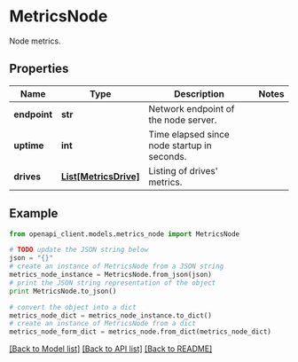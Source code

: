# MetricsNode

Node metrics.

## Properties
Name | Type | Description | Notes
------------ | ------------- | ------------- | -------------
**endpoint** | **str** | Network endpoint of the node server. | 
**uptime** | **int** | Time elapsed since node startup in seconds. | 
**drives** | [**List[MetricsDrive]**](MetricsDrive.md) | Listing of drives&#39; metrics. | 

## Example

```python
from openapi_client.models.metrics_node import MetricsNode

# TODO update the JSON string below
json = "{}"
# create an instance of MetricsNode from a JSON string
metrics_node_instance = MetricsNode.from_json(json)
# print the JSON string representation of the object
print MetricsNode.to_json()

# convert the object into a dict
metrics_node_dict = metrics_node_instance.to_dict()
# create an instance of MetricsNode from a dict
metrics_node_form_dict = metrics_node.from_dict(metrics_node_dict)
```
[[Back to Model list]](../README.md#documentation-for-models) [[Back to API list]](../README.md#documentation-for-api-endpoints) [[Back to README]](../README.md)


